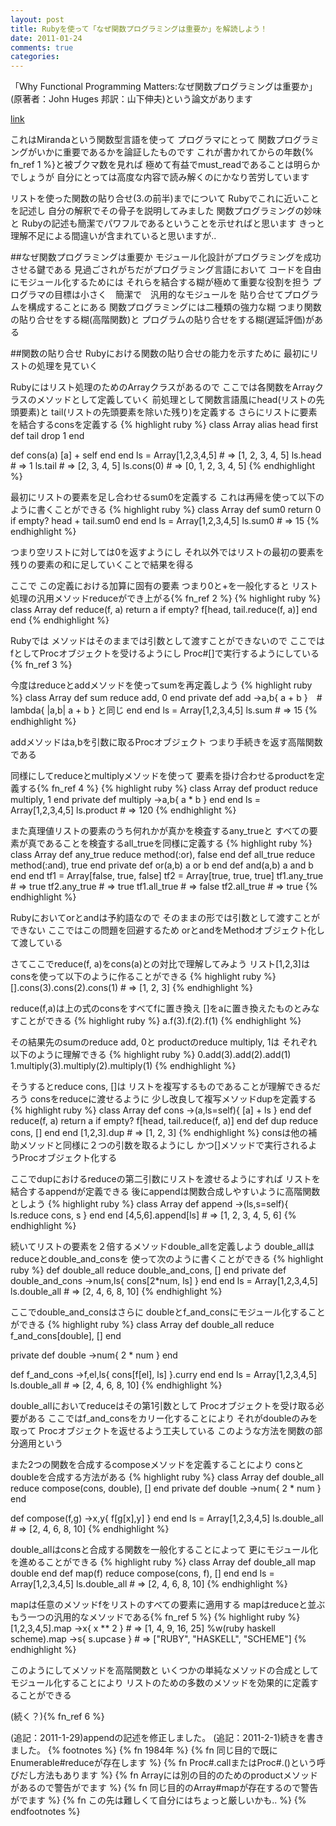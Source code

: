 ```yaml
---
layout: post
title: Rubyを使って「なぜ関数プログラミングは重要か」を解読しよう！
date: 2011-01-24
comments: true
categories:
---
```



「Why Functional Programming Matters:なぜ関数プログラミングは重要か」(原著者：John Huges 邦訳：山下伸夫)という論文があります

[](http://www.sampou.org/haskell/article/whyfp.html)[link](http://www.sampou.org/haskell/article/whyfp.html:bookmark) 

これはMirandaという関数型言語を使って
プログラマにとって
関数プログラミングがいかに重要であるかを論証したものです
これが書かれてからの年数{% fn_ref 1 %}と被ブクマ数を見れば
極めて有益でmust_readであることは明らかでしょうが
自分にとっては高度な内容で読み解くのにかなり苦労しています

リストを使った関数の貼り合せ(3.の前半)までについて
Rubyでこれに近いことを記述し
自分の解釈でその骨子を説明してみました
関数プログラミングの妙味と
Rubyの記述も簡潔でパワフルであるということを示せればと思います
きっと理解不足による間違いが含まれていると思いますが..

##なぜ関数プログラミングは重要か
モジュール化設計がプログラミングを成功させる鍵である
見過ごされがちだがプログラミング言語において
コードを自由にモジュール化するためには
それらを結合する糊が極めて重要な役割を担う
プログラマの目標は小さく　簡潔で　汎用的なモジュールを
貼り合せてプログラムを構成することにある
関数プログラミングには二種類の強力な糊
つまり関数の貼り合せをする糊(高階関数)と
プログラムの貼り合せをする糊(遅延評価)がある

##関数の貼り合せ
Rubyにおける関数の貼り合せの能力を示すために
最初にリストの処理を見ていく

Rubyにはリスト処理のためのArrayクラスがあるので
ここでは各関数をArrayクラスのメソッドとして定義していく
前処理として関数言語風にhead(リストの先頭要素)と
tail(リストの先頭要素を除いた残り)を定義する
さらにリストに要素を結合するconsを定義する
{% highlight ruby %}
class Array
  alias head first
  def tail
    drop 1
  end
  
  def cons(a)
    [a] + self
  end
end
ls = Array[1,2,3,4,5] # => [1, 2, 3, 4, 5]
ls.head # => 1
ls.tail # => [2, 3, 4, 5]
ls.cons(0) # => [0, 1, 2, 3, 4, 5]
{% endhighlight %}

最初にリストの要素を足し合わせるsum0を定義する
これは再帰を使って以下のように書くことができる
{% highlight ruby %}
class Array
  def sum0
    return 0 if empty?
    head + tail.sum0
  end
end
ls = Array[1,2,3,4,5]
ls.sum0 # => 15
{% endhighlight %}

つまり空リストに対しては0を返すようにし
それ以外ではリストの最初の要素を
残りの要素の和に足していくことで結果を得る

ここで
この定義における加算に固有の要素
つまり0と+を一般化すると
リスト処理の汎用メソッドreduceができ上がる{% fn_ref 2 %}
{% highlight ruby %}
class Array
  def reduce(f, a)
    return a if empty?
    f[head, tail.reduce(f, a)]
  end
end
{% endhighlight %}

Rubyでは
メソッドはそのままでは引数として渡すことができないので
ここではfとしてProcオブジェクトを受けるようにし
Proc#[]で実行するようにしている{% fn_ref 3 %}

今度はreduceとaddメソッドを使ってsumを再定義しよう
{% highlight ruby %}
class Array
  def sum
    reduce add, 0
  end
  private
  def add
    ->a,b{ a + b }　# lambda{ |a,b| a + b } と同じ
  end
end
ls = Array[1,2,3,4,5]
ls.sum # => 15
{% endhighlight %}

addメソッドはa,bを引数に取るProcオブジェクト
つまり手続きを返す高階関数である

同様にしてreduceとmultiplyメソッドを使って
要素を掛け合わせるproductを定義する{% fn_ref 4 %}
{% highlight ruby %}
class Array
  def product
    reduce multiply, 1
  end
  private
  def multiply
    ->a,b{ a * b }
  end
end
ls = Array[1,2,3,4,5]
ls.product # => 120
{% endhighlight %}

また真理値リストの要素のうち何れかが真かを検査するany_trueと
すべての要素が真であることを検査するall_trueを同様に定義する
{% highlight ruby %}
class Array
  def any_true
    reduce method(:or), false
  end
  def all_true
    reduce method(:and), true
  end
  private
  def or(a,b)
    a or b
  end
  def and(a,b)
    a and b
  end
end
tf1 = Array[false, true, false]
tf2 = Array[true, true, true]
tf1.any_true # => true
tf2.any_true # => true
tf1.all_true # => false
tf2.all_true # => true
{% endhighlight %}

Rubyにおいてorとandは予約語なので
そのままの形では引数として渡すことができない
ここではこの問題を回避するため
orとandをMethodオブジェクト化して渡している

さてここでreduce(f, a)をcons(a)との対比で理解してみよう
リスト[1,2,3]はconsを使って以下のように作ることができる
{% highlight ruby %}
[].cons(3).cons(2).cons(1) # => [1, 2, 3]
{% endhighlight %}

reduce(f,a)は上の式のconsをすべてfに置き換え
[]をaに置き換えたものとみなすことができる
{% highlight ruby %}
a.f(3).f(2).f(1)
{% endhighlight %}

その結果先のsumのreduce add, 0と
productのreduce multiply, 1は
それぞれ以下のように理解できる
{% highlight ruby %}
0.add(3).add(2).add(1)
1.multiply(3).multiply(2).multiply(1)
{% endhighlight %}

そうするとreduce cons, []は
リストを複写するものであることが理解できるだろう
consをreduceに渡せるように
少し改良して複写メソッドdupを定義する
{% highlight ruby %}
class Array
  def cons
    ->(a,ls=self){ [a] + ls }
  end
  def reduce(f, a)
    return a if empty?
    f[head, tail.reduce(f, a)]
  end
  def dup
    reduce cons, []
  end
end
[1,2,3].dup # => [1, 2, 3]
{% endhighlight %}
consは他の補助メソッドと同様に２つの引数を取るようにし
かつ[]メソッドで実行されるようProcオブジェクト化する

ここでdupにおけるreduceの第二引数にリストを渡せるようにすれば
リストを結合するappendが定義できる
後にappendは関数合成しやすいように高階関数としよう
{% highlight ruby %}
class Array
  def append
    ->(ls,s=self){ ls.reduce cons, s }
  end
end
[4,5,6].append[ls] # => [1, 2, 3, 4, 5, 6]
{% endhighlight %}

続いてリストの要素を２倍するメソッドdouble_allを定義しよう
double_allはreduceとdouble_and_consを
使って次のように書くことができる
{% highlight ruby %}
  def double_all
    reduce double_and_cons, []
  end
  private
  def double_and_cons
    ->num,ls{ cons[2*num, ls] }
  end
end
ls = Array[1,2,3,4,5]
ls.double_all # => [2, 4, 6, 8, 10]
{% endhighlight %}

ここでdouble_and_consはさらに
doubleとf_and_consにモジュール化することができる
{% highlight ruby %}
class Array
  def double_all
    reduce f_and_cons[double], []
  end
  
  private
  def double
    ->num{ 2 * num }
  end
  
  def f_and_cons
    ->f,el,ls{ cons[f[el], ls] }.curry
  end
end
ls = Array[1,2,3,4,5]
ls.double_all # => [2, 4, 6, 8, 10]
{% endhighlight %}

double_allにおいてreduceはその第1引数として
Procオブジェクトを受け取る必要がある
ここではf_and_consをカリー化することにより
それがdoubleのみを取って
Procオブジェクトを返せるよう工夫している
このような方法を関数の部分適用という

また2つの関数を合成するcomposeメソッドを定義することにより
consとdoubleを合成する方法がある
{% highlight ruby %}
class Array
  def double_all
    reduce compose(cons, double), []
  end
  private
  def double
    ->num{ 2 * num }
  end
  
  def compose(f,g)
    ->x,y{ f[g[x],y] }
  end
end
ls = Array[1,2,3,4,5]
ls.double_all # => [2, 4, 6, 8, 10]
{% endhighlight %}

double_allはconsと合成する関数を一般化することによって
更にモジュール化を進めることができる
{% highlight ruby %}
class Array
  def double_all
    map double
  end
  def map(f)
    reduce compose(cons, f), []
  end
end
ls = Array[1,2,3,4,5]
ls.double_all # => [2, 4, 6, 8, 10]
{% endhighlight %}

mapは任意のメソッドfをリストのすべての要素に適用する
mapはreduceと並ぶもう一つの汎用的なメソッドである{% fn_ref 5 %}
{% highlight ruby %}
[1,2,3,4,5].map ->x{ x ** 2 } # => [1, 4, 9, 16, 25]
%w(ruby haskell scheme).map ->s{ s.upcase } # => ["RUBY", "HASKELL", "SCHEME"]
{% endhighlight %}

このようにしてメソッドを高階関数と
いくつかの単純なメソッドの合成としてモジュール化することにより
リストのための多数のメソッドを効果的に定義することができる

(続く？){% fn_ref 6 %}

(追記：2011-1-29)appendの記述を修正しました。
(追記：2011-2-1)続きを書きました。
[](/2011/01/29/notitle/)
{% footnotes %}
   {% fn 1984年 %}
   {% fn 同じ目的で既にEnumerable#reduceが存在します %}
   {% fn Proc#.callまたはProc#.()という呼びだし方法もあります %}
   {% fn Arrayには別の目的のためのproductメソッドがあるので警告がでます %}
   {% fn 同じ目的のArray#mapが存在するので警告がでます %}
   {% fn この先は難しくて自分にはちょっと厳しいかも.. %}
{% endfootnotes %}
